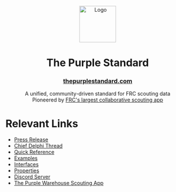 <p align="center">
  <a href="https://thepurplestandard.org/" target="_blank" rel="noopener noreferrer">
    <img src="https://thepurplewarehouse.com/img/landing/logo-circle.png" width="100" alt="Logo">
  </a>
</p>

<h1 align="center">The Purple Standard</h1>
<h3 align="center"><a href="https://thepurplestandard.com/">thepurplestandard.com</a></h3>

<p align="center">A unified, community-driven standard for FRC scouting data<br>Pioneered by <a href="https://thepurplewarehouse.com">FRC's largest collaborative scouting app</a></p>

# Relevant Links
- [Press Release](https://thepurplewarehouse.com/tps-press-release.pdf)
- [Chief Delphi Thread](https://chiefdelphi.com/)
- [Quick Reference](/reference.md)
- [Examples](/examples)
- [Interfaces](/interfaces)
- [Properties](/properties)
- [Discord Server](https://thepurplewarehouse.com/discord)
- [The Purple Warehouse Scouting App](https://thepurplewarehouse.com)